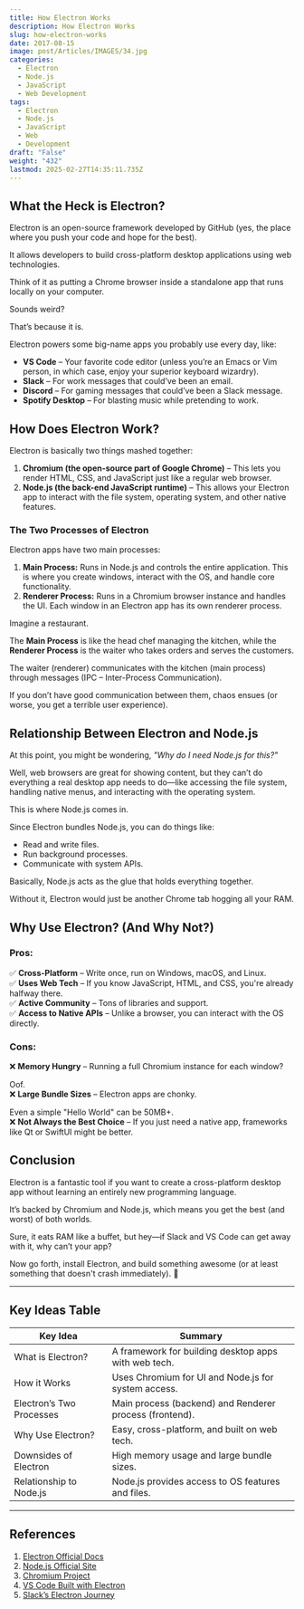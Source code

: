 ```yaml
---
title: How Electron Works
description: How Electron Works
slug: how-electron-works
date: 2017-08-15
image: post/Articles/IMAGES/34.jpg
categories:
  - Electron
  - Node.js
  - JavaScript
  - Web Development
tags:
  - Electron
  - Node.js
  - JavaScript
  - Web
  - Development
draft: "False"
weight: "432"
lastmod: 2025-02-27T14:35:11.735Z
---
```

## What the Heck is Electron?

Electron is an open-source framework developed by GitHub (yes, the place where you push your code and hope for the best).

It allows developers to build cross-platform desktop applications using web technologies.

Think of it as putting a Chrome browser inside a standalone app that runs locally on your computer.

Sounds weird?

That’s because it is.

Electron powers some big-name apps you probably use every day, like:

* **VS Code** – Your favorite code editor (unless you’re an Emacs or Vim person, in which case, enjoy your superior keyboard wizardry).
* **Slack** – For work messages that could’ve been an email.
* **Discord** – For gaming messages that could’ve been a Slack message.
* **Spotify Desktop** – For blasting music while pretending to work.

## How Does Electron Work?

Electron is basically two things mashed together:

1. **Chromium (the open-source part of Google Chrome)** – This lets you render HTML, CSS, and JavaScript just like a regular web browser.
2. **Node.js (the back-end JavaScript runtime)** – This allows your Electron app to interact with the file system, operating system, and other native features.

### The Two Processes of Electron

Electron apps have two main processes:

1. **Main Process:** Runs in Node.js and controls the entire application. This is where you create windows, interact with the OS, and handle core functionality.
2. **Renderer Process:** Runs in a Chromium browser instance and handles the UI. Each window in an Electron app has its own renderer process.

Imagine a restaurant.

The **Main Process** is like the head chef managing the kitchen, while the **Renderer Process** is the waiter who takes orders and serves the customers.

The waiter (renderer) communicates with the kitchen (main process) through messages (IPC – Inter-Process Communication).

If you don’t have good communication between them, chaos ensues (or worse, you get a terrible user experience).

## Relationship Between Electron and Node.js

At this point, you might be wondering, *"Why do I need Node.js for this?"*

Well, web browsers are great for showing content, but they can’t do everything a real desktop app needs to do—like accessing the file system, handling native menus, and interacting with the operating system.

This is where Node.js comes in.

Since Electron bundles Node.js, you can do things like:

* Read and write files.
* Run background processes.
* Communicate with system APIs.

Basically, Node.js acts as the glue that holds everything together.

Without it, Electron would just be another Chrome tab hogging all your RAM.

## Why Use Electron? (And Why Not?)

### Pros:

✅ **Cross-Platform** – Write once, run on Windows, macOS, and Linux.\
✅ **Uses Web Tech** – If you know JavaScript, HTML, and CSS, you're already halfway there.\
✅ **Active Community** – Tons of libraries and support.\
✅ **Access to Native APIs** – Unlike a browser, you can interact with the OS directly.

### Cons:

❌ **Memory Hungry** – Running a full Chromium instance for each window?

Oof.\
❌ **Large Bundle Sizes** – Electron apps are chonky.

Even a simple "Hello World" can be 50MB+.\
❌ **Not Always the Best Choice** – If you just need a native app, frameworks like Qt or SwiftUI might be better.

## Conclusion

Electron is a fantastic tool if you want to create a cross-platform desktop app without learning an entirely new programming language.

It’s backed by Chromium and Node.js, which means you get the best (and worst) of both worlds.

Sure, it eats RAM like a buffet, but hey—if Slack and VS Code can get away with it, why can’t your app?

Now go forth, install Electron, and build something awesome (or at least something that doesn't crash immediately). 🚀

***

## Key Ideas Table

| Key Idea                 | Summary                                                 |
| ------------------------ | ------------------------------------------------------- |
| What is Electron?        | A framework for building desktop apps with web tech.    |
| How it Works             | Uses Chromium for UI and Node.js for system access.     |
| Electron’s Two Processes | Main process (backend) and Renderer process (frontend). |
| Why Use Electron?        | Easy, cross-platform, and built on web tech.            |
| Downsides of Electron    | High memory usage and large bundle sizes.               |
| Relationship to Node.js  | Node.js provides access to OS features and files.       |

***

## References

1. [Electron Official Docs](https://www.electronjs.org/docs)
2. [Node.js Official Site](https://nodejs.org/)
3. [Chromium Project](https://www.chromium.org/)
4. [VS Code Built with Electron](https://code.visualstudio.com/)
5. [Slack’s Electron Journey](https://slack.engineering/slack-desktop-2-0-released/)
